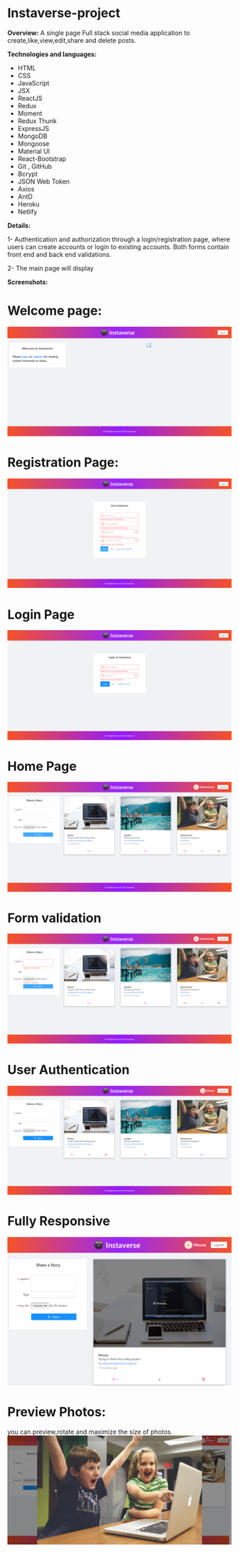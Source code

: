 # Instaverse-project

**Overview:**
A single page Full stack social media application to create,like,view,edit,share and delete posts.

**Technologies and languages:**
- HTML
- CSS
- JavaScript
- JSX
- ReactJS
- Redux
- Moment
- Redux Thunk
- ExpressJS
- MongoDB
- Mongoose
- Material UI
- React-Bootstrap
- Git , GitHub
- Bcrypt
- JSON Web Token
-	Axios
- AntD
- Heroku
- Netlify

**Details:**  

1-	Authentication and authorization through a login/registration page, where users can create accounts or login to existing accounts. Both forms contain front end and back end validations. 

2-	The main page will display 




**Screenshots:**
# Welcome page:
![My Image](https://github.com/Shtaiwee1/Instaverse-project/blob/master/styles/images/Capture1.PNG)

# Registration Page:
![My Image](https://github.com/Shtaiwee1/Instaverse-project/blob/master/styles/images/Capture2.PNG)

# Login Page
![My Image](https://github.com/Shtaiwee1/Instaverse-project/blob/master/styles/images/Capture6.PNG)

# Home Page
![My Image](https://github.com/Shtaiwee1/Instaverse-project/blob/master/styles/images/Capture3.PNG)

# Form validation
![My Image](https://github.com/Shtaiwee1/Instaverse-project/blob/master/styles/images/Capture4.PNG)

# User Authentication
![My Image](https://github.com/Shtaiwee1/Instaverse-project/blob/master/styles/images/Capture5.PNG)

# Fully Responsive
![My Image](https://github.com/Shtaiwee1/Instaverse-project/blob/master/styles/images/Capture7.PNG)

# Preview Photos:
you can preview,rotate and maximize the size of photos.
![My Image](https://github.com/Shtaiwee1/Instaverse-project/blob/master/styles/images/Capture8.PNG)


